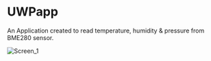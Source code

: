 # UWPapp
An Application created to read temperature, humidity &amp; pressure from BME280 sensor.


![Screen_1](https://ibb.co/nD8HrJQ)
